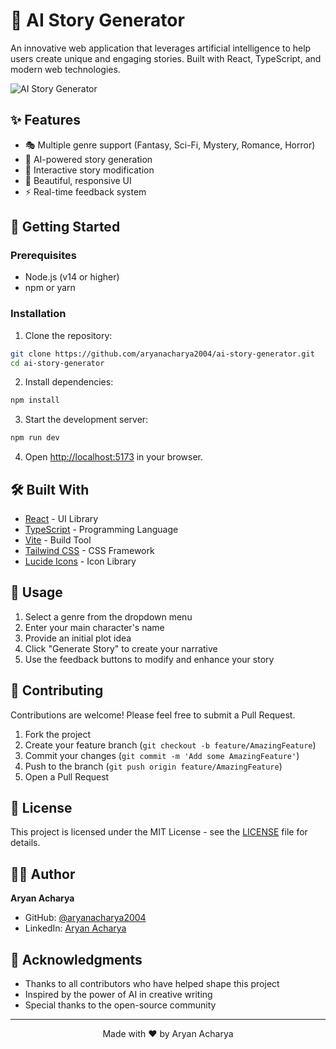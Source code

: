 # 🌟 AI Story Generator

An innovative web application that leverages artificial intelligence to help users create unique and engaging stories. Built with React, TypeScript, and modern web technologies.

![AI Story Generator](https://source.unsplash.com/random/1200x630/?book,writing)

## ✨ Features

- 🎭 Multiple genre support (Fantasy, Sci-Fi, Mystery, Romance, Horror)
- 🤖 AI-powered story generation
- 📝 Interactive story modification
- 🎨 Beautiful, responsive UI
- ⚡ Real-time feedback system

## 🚀 Getting Started

### Prerequisites

- Node.js (v14 or higher)
- npm or yarn

### Installation

1. Clone the repository:
```bash
git clone https://github.com/aryanacharya2004/ai-story-generator.git
cd ai-story-generator
```

2. Install dependencies:
```bash
npm install
```

3. Start the development server:
```bash
npm run dev
```

4. Open [http://localhost:5173](http://localhost:5173) in your browser.

## 🛠️ Built With

- [React](https://reactjs.org/) - UI Library
- [TypeScript](https://www.typescriptlang.org/) - Programming Language
- [Vite](https://vitejs.dev/) - Build Tool
- [Tailwind CSS](https://tailwindcss.com/) - CSS Framework
- [Lucide Icons](https://lucide.dev/) - Icon Library

## 📖 Usage

1. Select a genre from the dropdown menu
2. Enter your main character's name
3. Provide an initial plot idea
4. Click "Generate Story" to create your narrative
5. Use the feedback buttons to modify and enhance your story

## 🤝 Contributing

Contributions are welcome! Please feel free to submit a Pull Request.

1. Fork the project
2. Create your feature branch (`git checkout -b feature/AmazingFeature`)
3. Commit your changes (`git commit -m 'Add some AmazingFeature'`)
4. Push to the branch (`git push origin feature/AmazingFeature`)
5. Open a Pull Request

## 📝 License

This project is licensed under the MIT License - see the [LICENSE](LICENSE) file for details.

## 👨‍💻 Author

**Aryan Acharya**

- GitHub: [@aryanacharya2004](https://github.com/aryanacharya2004)
- LinkedIn: [Aryan Acharya](https://linkedin.com/in/aryanacharya2004)

## 🙏 Acknowledgments

- Thanks to all contributors who have helped shape this project
- Inspired by the power of AI in creative writing
- Special thanks to the open-source community

---

<p align="center">Made with ❤️ by Aryan Acharya</p>